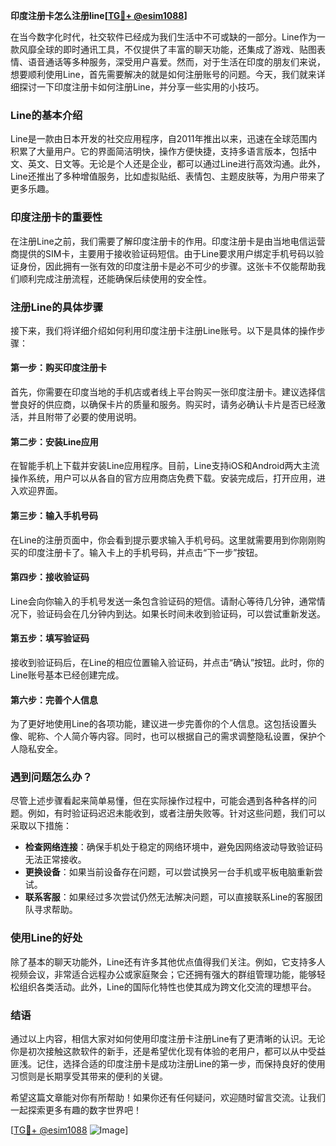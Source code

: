**印度注册卡怎么注册line[[TG💪+ @esim1088](https://t.me/s/esim1088)]**

在当今数字化时代，社交软件已经成为我们生活中不可或缺的一部分。Line作为一款风靡全球的即时通讯工具，不仅提供了丰富的聊天功能，还集成了游戏、贴图表情、语音通话等多种服务，深受用户喜爱。然而，对于生活在印度的朋友们来说，想要顺利使用Line，首先需要解决的就是如何注册账号的问题。今天，我们就来详细探讨一下印度注册卡如何注册Line，并分享一些实用的小技巧。

### Line的基本介绍

Line是一款由日本开发的社交应用程序，自2011年推出以来，迅速在全球范围内积累了大量用户。它的界面简洁明快，操作方便快捷，支持多语言版本，包括中文、英文、日文等。无论是个人还是企业，都可以通过Line进行高效沟通。此外，Line还推出了多种增值服务，比如虚拟贴纸、表情包、主题皮肤等，为用户带来了更多乐趣。

### 印度注册卡的重要性

在注册Line之前，我们需要了解印度注册卡的作用。印度注册卡是由当地电信运营商提供的SIM卡，主要用于接收验证码短信。由于Line要求用户绑定手机号码以验证身份，因此拥有一张有效的印度注册卡是必不可少的步骤。这张卡不仅能帮助我们顺利完成注册流程，还能确保后续使用的安全性。

### 注册Line的具体步骤

接下来，我们将详细介绍如何利用印度注册卡注册Line账号。以下是具体的操作步骤：

#### 第一步：购买印度注册卡

首先，你需要在印度当地的手机店或者线上平台购买一张印度注册卡。建议选择信誉良好的供应商，以确保卡片的质量和服务。购买时，请务必确认卡片是否已经激活，并且附带了必要的使用说明。

#### 第二步：安装Line应用

在智能手机上下载并安装Line应用程序。目前，Line支持iOS和Android两大主流操作系统，用户可以从各自的官方应用商店免费下载。安装完成后，打开应用，进入欢迎界面。

#### 第三步：输入手机号码

在Line的注册页面中，你会看到提示要求输入手机号码。这里就需要用到你刚刚购买的印度注册卡了。输入卡上的手机号码，并点击“下一步”按钮。

#### 第四步：接收验证码

Line会向你输入的手机号发送一条包含验证码的短信。请耐心等待几分钟，通常情况下，验证码会在几分钟内到达。如果长时间未收到验证码，可以尝试重新发送。

#### 第五步：填写验证码

接收到验证码后，在Line的相应位置输入验证码，并点击“确认”按钮。此时，你的Line账号基本已经创建完成。

#### 第六步：完善个人信息

为了更好地使用Line的各项功能，建议进一步完善你的个人信息。这包括设置头像、昵称、个人简介等内容。同时，也可以根据自己的需求调整隐私设置，保护个人隐私安全。

### 遇到问题怎么办？

尽管上述步骤看起来简单易懂，但在实际操作过程中，可能会遇到各种各样的问题。例如，有时验证码迟迟未能收到，或者注册失败等。针对这些问题，我们可以采取以下措施：

- **检查网络连接**：确保手机处于稳定的网络环境中，避免因网络波动导致验证码无法正常接收。
- **更换设备**：如果当前设备存在问题，可以尝试换另一台手机或平板电脑重新尝试。
- **联系客服**：如果经过多次尝试仍然无法解决问题，可以直接联系Line的客服团队寻求帮助。

### 使用Line的好处

除了基本的聊天功能外，Line还有许多其他优点值得我们关注。例如，它支持多人视频会议，非常适合远程办公或家庭聚会；它还拥有强大的群组管理功能，能够轻松组织各类活动。此外，Line的国际化特性也使其成为跨文化交流的理想平台。

### 结语

通过以上内容，相信大家对如何使用印度注册卡注册Line有了更清晰的认识。无论你是初次接触这款软件的新手，还是希望优化现有体验的老用户，都可以从中受益匪浅。记住，选择合适的印度注册卡是成功注册Line的第一步，而保持良好的使用习惯则是长期享受其带来的便利的关键。

希望这篇文章能对你有所帮助！如果你还有任何疑问，欢迎随时留言交流。让我们一起探索更多有趣的数字世界吧！

[[TG💪+ @esim1088](https://t.me/s/esim1088) ![Image](https://i.postimg.cc/4NQfJmqS/Snipaste-2025-05-13-00-14-12.png)]